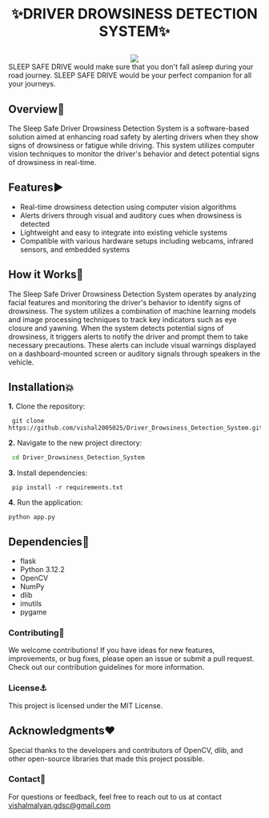 # <p align="center">✨DRIVER DROWSINESS DETECTION SYSTEM✨</p>
<center>
<img  src="https://readme-typing-svg.herokuapp.com?color=0000FF&size=40&width=900&height=80&lines=Welcome-to-SLEEP-SAFE-DRIVE"/>
</center>
SLEEP SAFE DRIVE would make sure that you don't fall asleep during your road journey. SLEEP SAFE DRIVE would be your perfect companion for all your journeys.

## Overview📌
The Sleep Safe Driver Drowsiness Detection System is a software-based solution aimed at enhancing road safety by alerting drivers when they show signs of drowsiness or fatigue while driving. This system utilizes computer vision techniques to monitor the driver's behavior and detect potential signs of drowsiness in real-time.

## Features▶️
- Real-time drowsiness detection using computer vision algorithms<br>
- Alerts drivers through visual and auditory cues when drowsiness is detected<br>
- Lightweight and easy to integrate into existing vehicle systems<br>
- Compatible with various hardware setups including webcams, infrared sensors, and embedded systems<br>

## How it Works📝 
The Sleep Safe Driver Drowsiness Detection System operates by analyzing facial features and monitoring the driver's behavior to identify signs of drowsiness. The system utilizes a combination of machine learning models and image processing techniques to track key indicators such as eye closure and yawning.
When the system detects potential signs of drowsiness, it triggers alerts to notify the driver and prompt them to take necessary precautions. These alerts can include visual warnings displayed on a dashboard-mounted screen or auditory signals through speakers in the vehicle.

## Installation💥

**1.** Clone the repository:
```
 git clone https://github.com/vishal2005025/Driver_Drowsiness_Detection_System.git
```

**2.** Navigate to the new project directory:
```bash
 cd Driver_Drowsiness_Detection_System
```

**3.** Install dependencies:
```
 pip install -r requirements.txt
```

**4.** Run the application:
```
python app.py
```

## Dependencies🚀
- flask
- Python 3.12.2
- OpenCV
- NumPy
- dlib
- imutils
- pygame

### Contributing📑
We welcome contributions! If you have ideas for new features, improvements, or bug fixes, 
please open an issue or submit a pull request. Check out our contribution guidelines for more information.

### License⚓
This project is licensed under the MIT License.

## Acknowledgments❤️
Special thanks to the developers and contributors of OpenCV, dlib, and other open-source libraries that made this project possible.

### Contact📧
For questions or feedback, feel free to reach out to us at contact vishalmalyan.gdsc@gmail.com
